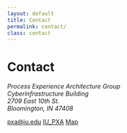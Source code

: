 ```yaml
---
layout: default
title: Contact
permalink: contact/
class: contact
---
```


# Contact

<address class="Contact-address vcard">
  <div class="Contact-addressName org">Process Experience Architecture Group</div>
  <div class="Contact-addressName">Cyberinfrastructure Building</div>
  <div class="adr">
    <div class="street-address">2709 East 10th St.</div>
    <div>
      <span class="locality">Bloomington</span>, <span class="region">IN</span> <span class="postal-code">47408</span>
    </div>
  </div>
</address>

<a href="mailto:pxa@iu.edu" class="Contact-method Contact-method--email">pxa@iu.edu</a>
<a href="https://twitter.com/IU_PXA" title="Follow PXA on Twitter" class="Contact-method Contact-method--twitter">IU_PXA</a>
<a href="http://goo.gl/maps/XFj7O" title="Get directions" class="Contact-method Contact-method--map">Map</a>